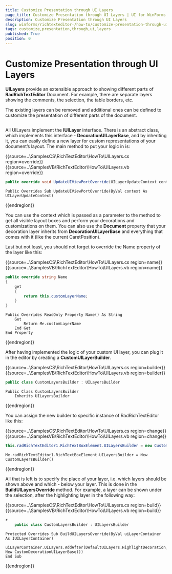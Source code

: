 ```yaml
---
title: Customize Presentation through UI Layers
page_title: Customize Presentation through UI Layers | UI for WinForms Documentation
description: Customize Presentation through UI Layers
slug: winforms/richtexteditor-/how-to/customize-presentation-through-ui-layers
tags: customize,presentation,through,ui,layers
published: True
position: 0
---
```


# Customize Presentation through UI Layers

__UILayers__ provide an extensible approach to showing different parts of __RadRichTextEditor__ Document. For example, there are separate layers showing the comments, the selection, the table borders, etc.

The existing layers can be removed and additional ones can be defined to customize the presentation of different parts of the document.

## 

All UILayers implement the __IUILayer__ interface. There is an abstract class, which implements this interface -  __DecorationUILayerBase__, and by inheriting it, you can easily define a new layer for custom representations of your document’s layout. The main method to put your logic in is:

{{source=..\SamplesCS\RichTextEditor\HowTo\UILayers.cs region=override}} 
{{source=..\SamplesVB\RichTextEditor\HowTo\UILayers.vb region=override}} 

````C#
public override void UpdateUIViewPortOverride(UILayerUpdateContext context)

````
````VB.NET
Public Overrides Sub UpdateUIViewPortOverride(ByVal context As UILayerUpdateContext)

````

{{endregion}}

You can use the context which is passed as a parameter to the method to get all visible layout boxes and perform your decorations and customizations on them. You can also use the __Document__ property that your decoration layer inherits from __DecorationUILayerBase__ and everything that comes with it (like the current CaretPosition).
        
Last but not least, you should not forget to override the Name property of the layer like this:

{{source=..\SamplesCS\RichTextEditor\HowTo\UILayers.cs region=name}} 
{{source=..\SamplesVB\RichTextEditor\HowTo\UILayers.vb region=name}} 

````C#
public override string Name
{
    get
    {
        return this.customLayerName;
    }
}

````
````VB.NET
Public Overrides ReadOnly Property Name() As String
    Get
        Return Me.customLayerName
    End Get
End Property

````

{{endregion}} 

After having implemented the logic of your custom UI layer, you can plug it in the editor by creating a __CustomUILayerBuilder__.

{{source=..\SamplesCS\RichTextEditor\HowTo\UILayers.cs region=builder}} 
{{source=..\SamplesVB\RichTextEditor\HowTo\UILayers.vb region=builder}} 

````C#
public class CustomLayersBuilder : UILayersBuilder

````
````VB.NET
Public Class CustomLayersBuilder
    Inherits UILayersBuilder

````

{{endregion}} 

You can assign the new builder to specific instance of RadRichTextEditor like this:

{{source=..\SamplesCS\RichTextEditor\HowTo\UILayers.cs region=change}} 
{{source=..\SamplesVB\RichTextEditor\HowTo\UILayers.vb region=change}} 

````C#
this.radRichTextEditor1.RichTextBoxElement.UILayersBuilder = new CustomLayersBuilder();

````
````VB.NET
Me.radRichTextEditor1.RichTextBoxElement.UILayersBuilder = New CustomLayersBuilder()

````

{{endregion}} 

All that is left is to specify the place of your layer, i.e. which layers should be shown above and which - below your layer. This is done in the __BuildUILayersOverride__ method. For example, a layer can be shown under the selection, after the highlighting layer in the following way:

{{source=..\SamplesCS\RichTextEditor\HowTo\UILayers.cs region=build}} 
{{source=..\SamplesVB\RichTextEditor\HowTo\UILayers.vb region=build}} 

````C#
r
    public class CustomLayersBuilder : UILayersBuilder

````
````VB.NET
Protected Overrides Sub BuildUILayersOverride(ByVal uiLayerContainer As IUILayerContainer)
    uiLayerContainer.UILayers.AddAfter(DefaultUILayers.HighlightDecoration, New CustomDecorationUILayerBase())
End Sub

````

{{endregion}} 



